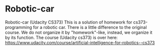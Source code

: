 # Robotic-car
Robotic-car (Udacity CS373)
This is a solution of homework for cs373-programming for a robotic car.
There is a little difference to the original course. We do not organize 
it by "homework"-like, instead, we organize it by its function.
The course (Udacity cs373) is over here: 
https://www.udacity.com/course/artificial-intelligence-for-robotics--cs373
